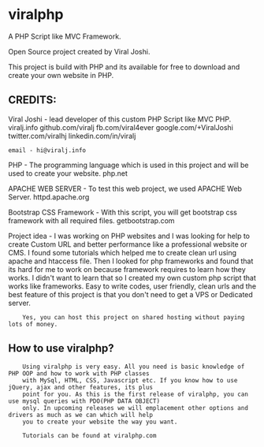 viralphp
========

A PHP Script like MVC Framework.

Open Source project created by Viral Joshi.

This project is build with PHP and its available for free to download and create your own website in PHP.



CREDITS:
--------

Viral Joshi - lead developer of this custom PHP Script like MVC PHP.
			viralj.info
			github.com/viralj
			fb.com/viral4ever
			google.com/+ViralJoshi
			twitter.com/viralhj
			linkedin.com/in/viralj
			
	email - hi@viralj.info

PHP - The programming language which is used in this project and will be used to create your website.
			php.net

APACHE WEB SERVER - To test this web project, we used APACHE Web Server.
			httpd.apache.org

Bootstrap CSS Framework - With this script, you will get bootstrap css framework with all required files.
			getbootstrap.com


Project idea -
		I was working on PHP websites and I was looking for help to create Custom URL and better performance
		like a professional website or CMS. I found some tutorials which helped me to create clean url using
		apache and htaccess file. Then I looked for php frameworks and found that its hard for me to work on
		because framework requires to learn how they works. I didn't want to learn that so I created my own
		custom php script that works like frameworks. Easy to write codes, user friendly, clean urls and the
		best feature of this project is that you don't need to get a VPS or Dedicated server.
		
		Yes, you can host this project on shared hosting without paying lots of money.
		


How to use viralphp?
--------------------

		Using viralphp is very easy. All you need is basic knowledge of PHP OOP and how to work with PHP classes
		with MySql, HTML, CSS, Javascript etc. If you know how to use jQuery, ajax and other features, its plus
		point for you. As this is the first release of viralphp, you can use mysql queries with PDO(PHP DATA OBJECT)
		only. In upcoming releases we will emplacement other options and drivers as much as we can which will help
		you to create your website the way you want.
		
		Tutorials can be found at viralphp.com
